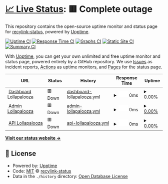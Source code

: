 # [📈 Live Status](https://recylink-status.github.io/lollapalooza): <!--live status--> **🟥 Complete outage**

This repository contains the open-source uptime monitor and status page for [recylink-status](https://recylink-status.github.io/lollapalooza), powered by [Upptime](https://github.com/upptime/upptime).

[![Uptime CI](https://github.com/recylink-status/lollapalooza/workflows/Uptime%20CI/badge.svg)](https://github.com/recylink-status/lollapalooza/actions?query=workflow%3A%22Uptime+CI%22)
[![Response Time CI](https://github.com/recylink-status/lollapalooza/workflows/Response%20Time%20CI/badge.svg)](https://github.com/recylink-status/lollapalooza/actions?query=workflow%3A%22Response+Time+CI%22)
[![Graphs CI](https://github.com/recylink-status/lollapalooza/workflows/Graphs%20CI/badge.svg)](https://github.com/recylink-status/lollapalooza/actions?query=workflow%3A%22Graphs+CI%22)
[![Static Site CI](https://github.com/recylink-status/lollapalooza/workflows/Static%20Site%20CI/badge.svg)](https://github.com/recylink-status/lollapalooza/actions?query=workflow%3A%22Static+Site+CI%22)
[![Summary CI](https://github.com/recylink-status/lollapalooza/workflows/Summary%20CI/badge.svg)](https://github.com/recylink-status/lollapalooza/actions?query=workflow%3A%22Summary+CI%22)

With [Upptime](https://upptime.js.org), you can get your own unlimited and free uptime monitor and status page, powered entirely by a GitHub repository. We use [Issues](https://github.com/recylink-status/lollapalooza/issues) as incident reports, [Actions](https://github.com/recylink-status/lollapalooza/actions) as uptime monitors, and [Pages](https://recylink-status.github.io/lollapalooza) for the status page.

<!--start: status pages-->
<!-- This summary is generated by Upptime (https://github.com/upptime/upptime) -->
<!-- Do not edit this manually, your changes will be overwritten -->
<!-- prettier-ignore -->
| URL | Status | History | Response Time | Uptime |
| --- | ------ | ------- | ------------- | ------ |
| <img alt="" src="https://icons.duckduckgo.com/ip3/lollapalooza.recylink.com.ico" height="13"> [Dashboard Lollapalooza](https://lollapalooza.recylink.com/) | 🟥 Down | [dashboard-lollapalooza.yml](https://github.com/recylink-status/lollapalooza/commits/HEAD/history/dashboard-lollapalooza.yml) | <details><summary><img alt="Response time graph" src="./graphs/dashboard-lollapalooza/response-time-week.png" height="20"> 0ms</summary><br><a href="https://recylink-status.github.io/lollapalooza/history/dashboard-lollapalooza"><img alt="Response time 741" src="https://img.shields.io/endpoint?url=https%3A%2F%2Fraw.githubusercontent.com%2Frecylink-status%2Flollapalooza%2FHEAD%2Fapi%2Fdashboard-lollapalooza%2Fresponse-time.json"></a><br><a href="https://recylink-status.github.io/lollapalooza/history/dashboard-lollapalooza"><img alt="24-hour response time 0" src="https://img.shields.io/endpoint?url=https%3A%2F%2Fraw.githubusercontent.com%2Frecylink-status%2Flollapalooza%2FHEAD%2Fapi%2Fdashboard-lollapalooza%2Fresponse-time-day.json"></a><br><a href="https://recylink-status.github.io/lollapalooza/history/dashboard-lollapalooza"><img alt="7-day response time 0" src="https://img.shields.io/endpoint?url=https%3A%2F%2Fraw.githubusercontent.com%2Frecylink-status%2Flollapalooza%2FHEAD%2Fapi%2Fdashboard-lollapalooza%2Fresponse-time-week.json"></a><br><a href="https://recylink-status.github.io/lollapalooza/history/dashboard-lollapalooza"><img alt="30-day response time 0" src="https://img.shields.io/endpoint?url=https%3A%2F%2Fraw.githubusercontent.com%2Frecylink-status%2Flollapalooza%2FHEAD%2Fapi%2Fdashboard-lollapalooza%2Fresponse-time-month.json"></a><br><a href="https://recylink-status.github.io/lollapalooza/history/dashboard-lollapalooza"><img alt="1-year response time 741" src="https://img.shields.io/endpoint?url=https%3A%2F%2Fraw.githubusercontent.com%2Frecylink-status%2Flollapalooza%2FHEAD%2Fapi%2Fdashboard-lollapalooza%2Fresponse-time-year.json"></a></details> | <details><summary><a href="https://recylink-status.github.io/lollapalooza/history/dashboard-lollapalooza">0.00%</a></summary><a href="https://recylink-status.github.io/lollapalooza/history/dashboard-lollapalooza"><img alt="All-time uptime 15.45%" src="https://img.shields.io/endpoint?url=https%3A%2F%2Fraw.githubusercontent.com%2Frecylink-status%2Flollapalooza%2FHEAD%2Fapi%2Fdashboard-lollapalooza%2Fuptime.json"></a><br><a href="https://recylink-status.github.io/lollapalooza/history/dashboard-lollapalooza"><img alt="24-hour uptime 0.00%" src="https://img.shields.io/endpoint?url=https%3A%2F%2Fraw.githubusercontent.com%2Frecylink-status%2Flollapalooza%2FHEAD%2Fapi%2Fdashboard-lollapalooza%2Fuptime-day.json"></a><br><a href="https://recylink-status.github.io/lollapalooza/history/dashboard-lollapalooza"><img alt="7-day uptime 0.00%" src="https://img.shields.io/endpoint?url=https%3A%2F%2Fraw.githubusercontent.com%2Frecylink-status%2Flollapalooza%2FHEAD%2Fapi%2Fdashboard-lollapalooza%2Fuptime-week.json"></a><br><a href="https://recylink-status.github.io/lollapalooza/history/dashboard-lollapalooza"><img alt="30-day uptime 1.38%" src="https://img.shields.io/endpoint?url=https%3A%2F%2Fraw.githubusercontent.com%2Frecylink-status%2Flollapalooza%2FHEAD%2Fapi%2Fdashboard-lollapalooza%2Fuptime-month.json"></a><br><a href="https://recylink-status.github.io/lollapalooza/history/dashboard-lollapalooza"><img alt="1-year uptime 15.45%" src="https://img.shields.io/endpoint?url=https%3A%2F%2Fraw.githubusercontent.com%2Frecylink-status%2Flollapalooza%2FHEAD%2Fapi%2Fdashboard-lollapalooza%2Fuptime-year.json"></a></details>
| <img alt="" src="https://icons.duckduckgo.com/ip3/admin-lollapalooza.recylink.com.ico" height="13"> [Admin Lollapalooza](https://admin-lollapalooza.recylink.com/login) | 🟥 Down | [admin-lollapalooza.yml](https://github.com/recylink-status/lollapalooza/commits/HEAD/history/admin-lollapalooza.yml) | <details><summary><img alt="Response time graph" src="./graphs/admin-lollapalooza/response-time-week.png" height="20"> 0ms</summary><br><a href="https://recylink-status.github.io/lollapalooza/history/admin-lollapalooza"><img alt="Response time 733" src="https://img.shields.io/endpoint?url=https%3A%2F%2Fraw.githubusercontent.com%2Frecylink-status%2Flollapalooza%2FHEAD%2Fapi%2Fadmin-lollapalooza%2Fresponse-time.json"></a><br><a href="https://recylink-status.github.io/lollapalooza/history/admin-lollapalooza"><img alt="24-hour response time 0" src="https://img.shields.io/endpoint?url=https%3A%2F%2Fraw.githubusercontent.com%2Frecylink-status%2Flollapalooza%2FHEAD%2Fapi%2Fadmin-lollapalooza%2Fresponse-time-day.json"></a><br><a href="https://recylink-status.github.io/lollapalooza/history/admin-lollapalooza"><img alt="7-day response time 0" src="https://img.shields.io/endpoint?url=https%3A%2F%2Fraw.githubusercontent.com%2Frecylink-status%2Flollapalooza%2FHEAD%2Fapi%2Fadmin-lollapalooza%2Fresponse-time-week.json"></a><br><a href="https://recylink-status.github.io/lollapalooza/history/admin-lollapalooza"><img alt="30-day response time 0" src="https://img.shields.io/endpoint?url=https%3A%2F%2Fraw.githubusercontent.com%2Frecylink-status%2Flollapalooza%2FHEAD%2Fapi%2Fadmin-lollapalooza%2Fresponse-time-month.json"></a><br><a href="https://recylink-status.github.io/lollapalooza/history/admin-lollapalooza"><img alt="1-year response time 733" src="https://img.shields.io/endpoint?url=https%3A%2F%2Fraw.githubusercontent.com%2Frecylink-status%2Flollapalooza%2FHEAD%2Fapi%2Fadmin-lollapalooza%2Fresponse-time-year.json"></a></details> | <details><summary><a href="https://recylink-status.github.io/lollapalooza/history/admin-lollapalooza">0.00%</a></summary><a href="https://recylink-status.github.io/lollapalooza/history/admin-lollapalooza"><img alt="All-time uptime 15.45%" src="https://img.shields.io/endpoint?url=https%3A%2F%2Fraw.githubusercontent.com%2Frecylink-status%2Flollapalooza%2FHEAD%2Fapi%2Fadmin-lollapalooza%2Fuptime.json"></a><br><a href="https://recylink-status.github.io/lollapalooza/history/admin-lollapalooza"><img alt="24-hour uptime 0.00%" src="https://img.shields.io/endpoint?url=https%3A%2F%2Fraw.githubusercontent.com%2Frecylink-status%2Flollapalooza%2FHEAD%2Fapi%2Fadmin-lollapalooza%2Fuptime-day.json"></a><br><a href="https://recylink-status.github.io/lollapalooza/history/admin-lollapalooza"><img alt="7-day uptime 0.00%" src="https://img.shields.io/endpoint?url=https%3A%2F%2Fraw.githubusercontent.com%2Frecylink-status%2Flollapalooza%2FHEAD%2Fapi%2Fadmin-lollapalooza%2Fuptime-week.json"></a><br><a href="https://recylink-status.github.io/lollapalooza/history/admin-lollapalooza"><img alt="30-day uptime 1.38%" src="https://img.shields.io/endpoint?url=https%3A%2F%2Fraw.githubusercontent.com%2Frecylink-status%2Flollapalooza%2FHEAD%2Fapi%2Fadmin-lollapalooza%2Fuptime-month.json"></a><br><a href="https://recylink-status.github.io/lollapalooza/history/admin-lollapalooza"><img alt="1-year uptime 15.45%" src="https://img.shields.io/endpoint?url=https%3A%2F%2Fraw.githubusercontent.com%2Frecylink-status%2Flollapalooza%2FHEAD%2Fapi%2Fadmin-lollapalooza%2Fuptime-year.json"></a></details>
| <img alt="" src="https://icons.duckduckgo.com/ip3/api-lollapalooza.recylink.com.ico" height="13"> [API Lollapalooza](https://api-lollapalooza.recylink.com/v1/health) | 🟥 Down | [api-lollapalooza.yml](https://github.com/recylink-status/lollapalooza/commits/HEAD/history/api-lollapalooza.yml) | <details><summary><img alt="Response time graph" src="./graphs/api-lollapalooza/response-time-week.png" height="20"> 0ms</summary><br><a href="https://recylink-status.github.io/lollapalooza/history/api-lollapalooza"><img alt="Response time 452" src="https://img.shields.io/endpoint?url=https%3A%2F%2Fraw.githubusercontent.com%2Frecylink-status%2Flollapalooza%2FHEAD%2Fapi%2Fapi-lollapalooza%2Fresponse-time.json"></a><br><a href="https://recylink-status.github.io/lollapalooza/history/api-lollapalooza"><img alt="24-hour response time 0" src="https://img.shields.io/endpoint?url=https%3A%2F%2Fraw.githubusercontent.com%2Frecylink-status%2Flollapalooza%2FHEAD%2Fapi%2Fapi-lollapalooza%2Fresponse-time-day.json"></a><br><a href="https://recylink-status.github.io/lollapalooza/history/api-lollapalooza"><img alt="7-day response time 0" src="https://img.shields.io/endpoint?url=https%3A%2F%2Fraw.githubusercontent.com%2Frecylink-status%2Flollapalooza%2FHEAD%2Fapi%2Fapi-lollapalooza%2Fresponse-time-week.json"></a><br><a href="https://recylink-status.github.io/lollapalooza/history/api-lollapalooza"><img alt="30-day response time 0" src="https://img.shields.io/endpoint?url=https%3A%2F%2Fraw.githubusercontent.com%2Frecylink-status%2Flollapalooza%2FHEAD%2Fapi%2Fapi-lollapalooza%2Fresponse-time-month.json"></a><br><a href="https://recylink-status.github.io/lollapalooza/history/api-lollapalooza"><img alt="1-year response time 452" src="https://img.shields.io/endpoint?url=https%3A%2F%2Fraw.githubusercontent.com%2Frecylink-status%2Flollapalooza%2FHEAD%2Fapi%2Fapi-lollapalooza%2Fresponse-time-year.json"></a></details> | <details><summary><a href="https://recylink-status.github.io/lollapalooza/history/api-lollapalooza">0.00%</a></summary><a href="https://recylink-status.github.io/lollapalooza/history/api-lollapalooza"><img alt="All-time uptime 46.54%" src="https://img.shields.io/endpoint?url=https%3A%2F%2Fraw.githubusercontent.com%2Frecylink-status%2Flollapalooza%2FHEAD%2Fapi%2Fapi-lollapalooza%2Fuptime.json"></a><br><a href="https://recylink-status.github.io/lollapalooza/history/api-lollapalooza"><img alt="24-hour uptime 0.00%" src="https://img.shields.io/endpoint?url=https%3A%2F%2Fraw.githubusercontent.com%2Frecylink-status%2Flollapalooza%2FHEAD%2Fapi%2Fapi-lollapalooza%2Fuptime-day.json"></a><br><a href="https://recylink-status.github.io/lollapalooza/history/api-lollapalooza"><img alt="7-day uptime 0.00%" src="https://img.shields.io/endpoint?url=https%3A%2F%2Fraw.githubusercontent.com%2Frecylink-status%2Flollapalooza%2FHEAD%2Fapi%2Fapi-lollapalooza%2Fuptime-week.json"></a><br><a href="https://recylink-status.github.io/lollapalooza/history/api-lollapalooza"><img alt="30-day uptime 1.38%" src="https://img.shields.io/endpoint?url=https%3A%2F%2Fraw.githubusercontent.com%2Frecylink-status%2Flollapalooza%2FHEAD%2Fapi%2Fapi-lollapalooza%2Fuptime-month.json"></a><br><a href="https://recylink-status.github.io/lollapalooza/history/api-lollapalooza"><img alt="1-year uptime 46.54%" src="https://img.shields.io/endpoint?url=https%3A%2F%2Fraw.githubusercontent.com%2Frecylink-status%2Flollapalooza%2FHEAD%2Fapi%2Fapi-lollapalooza%2Fuptime-year.json"></a></details>

<!--end: status pages-->

[**Visit our status website →**](https://recylink-status.github.io/lollapalooza)

## 📄 License

- Powered by: [Upptime](https://github.com/upptime/upptime)
- Code: [MIT](./LICENSE) © [recylink-status](https://recylink-status.github.io/lollapalooza)
- Data in the `./history` directory: [Open Database License](https://opendatacommons.org/licenses/odbl/1-0/)
